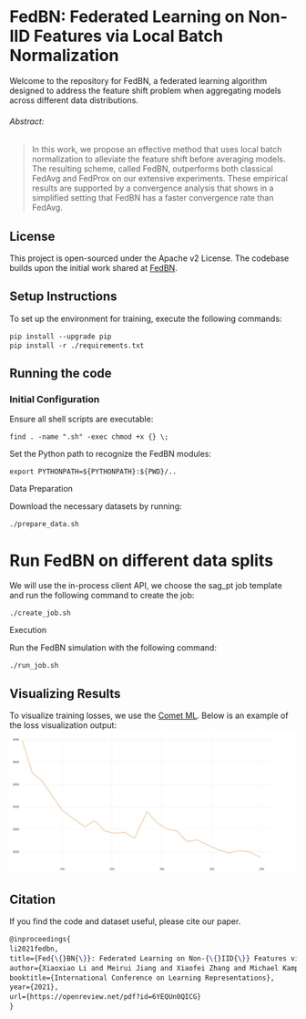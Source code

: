 # FedBN: Federated Learning on Non-IID Features via Local Batch Normalization

Welcome to the repository for FedBN, a federated learning algorithm designed to address the feature shift problem when aggregating models across different data distributions.

###### Abstract:

> In this work, we propose an effective method that uses local batch normalization to alleviate the feature shift before averaging models. The resulting scheme, called FedBN, outperforms both classical FedAvg and FedProx on our extensive experiments. These empirical results are supported by a convergence analysis that shows in a simplified setting that FedBN has a faster convergence rate than FedAvg.

## License
This project is open-sourced under the Apache v2 License. The codebase builds upon the initial work shared at [FedBN](https://github.com/med-air/FedBN).

## Setup Instructions

To set up the environment for training, execute the following commands:
```
pip install --upgrade pip
pip install -r ./requirements.txt
```

## Running the code 

### Initial Configuration

Ensure all shell scripts are executable:
```
find . -name ".sh" -exec chmod +x {} \;
``` 

Set the Python path to recognize the FedBN modules:
```
export PYTHONPATH=${PYTHONPATH}:${PWD}/..
```

Data Preparation

Download the necessary datasets by running:
```
./prepare_data.sh
```

# Run FedBN on different data splits

We will use the in-process client API, we choose the sag_pt job template and run the following command to create the job:
```
./create_job.sh
```

Execution

Run the FedBN simulation with the following command:
```
./run_job.sh
```

## Visualizing Results
To visualize training losses, we use the [Comet ML](https://www.comet.com/site/).
Below is an example of the loss visualization output:
![FedBN Loss Results](./figs/loss.jpeg)


## Citation
If you find the code and dataset useful, please cite our paper.
```latex
@inproceedings{
li2021fedbn,
title={Fed{\{}BN{\}}: Federated Learning on Non-{\{}IID{\}} Features via Local Batch Normalization},
author={Xiaoxiao Li and Meirui Jiang and Xiaofei Zhang and Michael Kamp and Qi Dou},
booktitle={International Conference on Learning Representations},
year={2021},
url={https://openreview.net/pdf?id=6YEQUn0QICG}
}
```

